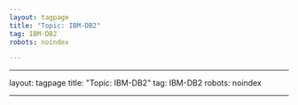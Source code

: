 ```yaml
---
layout: tagpage
title: "Topic: IBM-DB2"
tag: IBM-DB2
robots: noindex

---
```

---
layout: tagpage
title: "Topic: IBM-DB2"
tag: IBM-DB2
robots: noindex

---
